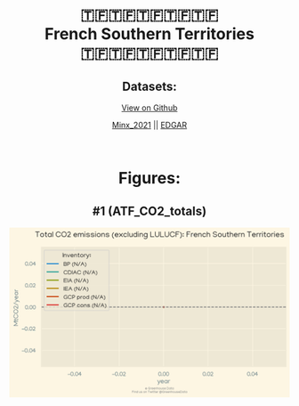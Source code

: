 
<center>
<h1 align="center">
🇹🇫🇹🇫🇹🇫🇹🇫🇹🇫
<br>
French Southern Territories
<br>
🇹🇫🇹🇫🇹🇫🇹🇫🇹🇫
</h1>
<h2>Datasets:</h2>
<p><a href="https://github.com/dquintani/Greenhouse-Data/tree/master/country_data/ATF_French Southern Territories/data">View on Github</a>
<br></p><p><a href="data/ATF_Minx_2021.csv">Minx_2021</a> || <a href="data/ATF_EDGAR.csv">EDGAR</a></p><p><br></p>
<h1>Figures:</h1><h2>#1 (ATF_CO2_totals)</h2>
<p><img alt="" src="figures/ATF_CO2_totals.png" /></p>